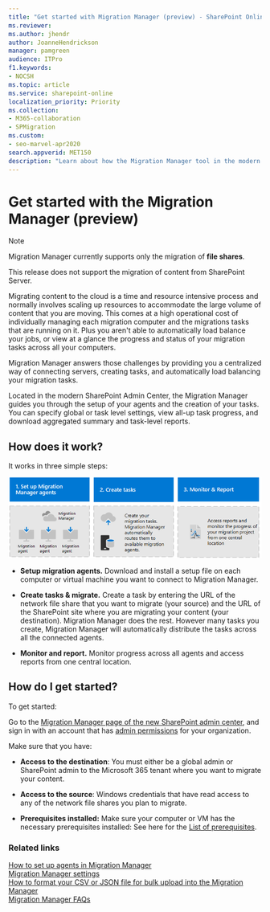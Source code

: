 ```yaml
---
title: "Get started with Migration Manager (preview) - SharePoint Online"
ms.reviewer: 
ms.author: jhendr
author: JoanneHendrickson
manager: pamgreen
audience: ITPro
f1.keywords:
- NOCSH
ms.topic: article
ms.service: sharepoint-online
localization_priority: Priority
ms.collection: 
- M365-collaboration
- SPMigration
ms.custom:
- seo-marvel-apr2020
search.appverid: MET150
description: "Learn about how the Migration Manager tool in the modern SharePoint Admin Center works and how to get started with it."
---
```


# Get started with the Migration Manager (preview)

>[!NOTE]
>Migration Manager currently supports only the migration of **file shares**.
>
>This release does not support the migration of content from SharePoint Server.

Migrating content to the cloud is a time and resource intensive process and normally involves scaling up resources to accommodate the large volume of content that you are moving. This comes at a high operational cost of individually managing each migration computer and the migrations tasks that are running on it. Plus you aren't able to automatically load balance your jobs, or view at a glance the progress and status of your migration tasks across all your computers.

Migration Manager answers those challenges by providing you a centralized way of connecting servers, creating tasks, and automatically load balancing your migration tasks.  

Located in the modern SharePoint Admin Center, the Migration Manager guides you through the setup of your agents and the creation of your tasks. You can specify global or task level settings, view all-up task progress, and download aggregated summary and task-level reports.

## How does it work?

It works in three simple steps:

![Set up migration agents](media/mm-flow-3box.png)

- **Setup migration agents.** Download and install a setup file on each computer or virtual machine you want to connect to Migration Manager.

- **Create tasks & migrate.** Create a task by entering the URL of the network file share that you want to migrate (your source) and the URL of the SharePoint site where you are migrating your content (your destination). Migration Manager does the rest. However many tasks you create, Migration Manager will automatically distribute the tasks across all the connected agents.

- **Monitor and report.** Monitor progress across all agents and access reports from one central location. 

## How do I get started?

To get started:

Go to the [Migration Manager page of the new SharePoint admin center](https://admin.microsoft.com/sharepoint?page=migrationCenter&modern=true), and sign in with an account that has [admin permissions](/sharepoint/sharepoint-admin-role) for your organization.

Make sure that you have:

- **Access to the destination**: You must either be a global admin or SharePoint admin to the Microsoft 365 tenant where you want to migrate your content.

- **Access to the source**: Windows credentials that have read access to any of the network file shares you plan to migrate.

- **Prerequisites installed:** Make sure your computer or VM has the necessary prerequisites installed:  See here for the [List of prerequisites](mm-setup-clients.md).

### Related links

[How to set up agents in Migration Manager](mm-setup-clients.md)</br>
[Migration Manager settings](mm-settings.md)</br>
[How to format your CSV or JSON file for bulk upload into the Migration Manager](mm-bulk-upload-format-csv-json.md)</br>
[Migration Manager FAQs](mm-faqs.md)</br>
